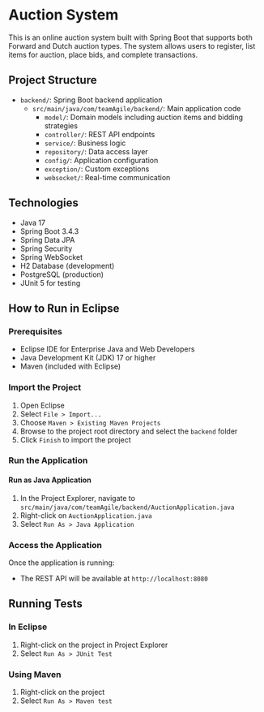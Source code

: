 # Auction System

This is an online auction system built with Spring Boot that supports both Forward and Dutch auction types. The system allows users to register, list items for auction, place bids, and complete transactions.

## Project Structure

- `backend/`: Spring Boot backend application
  - `src/main/java/com/teamAgile/backend/`: Main application code
    - `model/`: Domain models including auction items and bidding strategies
    - `controller/`: REST API endpoints
    - `service/`: Business logic
    - `repository/`: Data access layer
    - `config/`: Application configuration
    - `exception/`: Custom exceptions
    - `websocket/`: Real-time communication

## Technologies

- Java 17
- Spring Boot 3.4.3
- Spring Data JPA
- Spring Security
- Spring WebSocket
- H2 Database (development)
- PostgreSQL (production)
- JUnit 5 for testing

## How to Run in Eclipse

### Prerequisites

- Eclipse IDE for Enterprise Java and Web Developers
- Java Development Kit (JDK) 17 or higher
- Maven (included with Eclipse)

### Import the Project

1. Open Eclipse
2. Select `File > Import...`
3. Choose `Maven > Existing Maven Projects`
4. Browse to the project root directory and select the `backend` folder
5. Click `Finish` to import the project

### Run the Application

#### Run as Java Application

1. In the Project Explorer, navigate to `src/main/java/com/teamAgile/backend/AuctionApplication.java`
2. Right-click on `AuctionApplication.java`
3. Select `Run As > Java Application`

### Access the Application

Once the application is running:
- The REST API will be available at `http://localhost:8080`

## Running Tests

### In Eclipse

1. Right-click on the project in Project Explorer
2. Select `Run As > JUnit Test`

### Using Maven

1. Right-click on the project
2. Select `Run As > Maven test`



